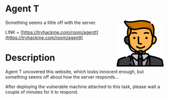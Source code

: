 # Agent T

<img align="right" src="https://github.com/matthernet/Writeups/blob/main/TryHackMe/images/agentt.png" width="150" height="150">

Something seems a little off with the server. 

LINK = [https://tryhackme.com/room/agentt](https://tryhackme.com/room/agentt)

# Description

Agent T uncovered this website, which looks innocent enough, but something seems off about how the server responds...

After deploying the vulnerable machine attached to this task, please wait a couple of minutes for it to respond.
